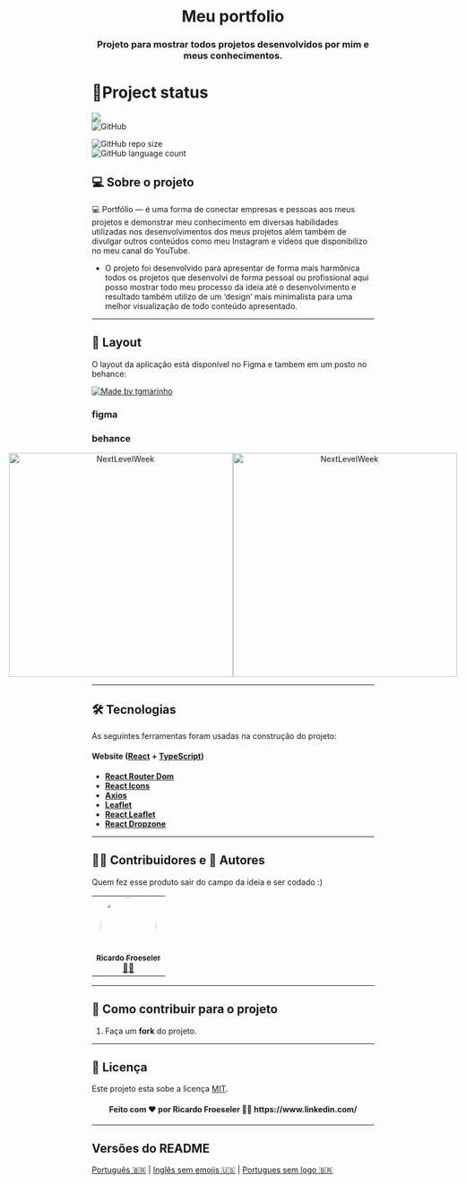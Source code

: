 <h1 align="center">Meu portfolio</h1>
<h3 align="center">Projeto para mostrar todos projetos desenvolvidos por mim e meus conhecimentos.</h3>

# 💾Project status
![](https://img.shields.io/badge/%20Situation-Completed-brightgreen)<br>
![GitHub](https://img.shields.io/github/license/RicardoFroeseler/portfolio_page)<br>

![GitHub repo size](https://img.shields.io/github/repo-size/RicardoFroeseler/Sistema_Doacao)<br>
![GitHub language count](https://img.shields.io/github/languages/count/RicardoFroeseler/Sistema_Doacao)<br>

## 💻 Sobre o projeto

💻 Portfólio — é uma forma de conectar empresas e pessoas aos meus projetos e demonstrar meu conhecimento em diversas habilidades utilizadas nos desenvolvimentos dos meus projetos além também de divulgar outros conteúdos como meu Instagram e vídeos que disponibilizo no meu canal do YouTube.
 - O projeto foi desenvolvido para apresentar de forma mais harmônica todos os projetos que desenvolvi de forma pessoal ou profissional aqui posso mostrar todo meu processo da ideia até o desenvolvimento e resultado também utilizo de um ‘design’ mais minimalista para uma melhor visualização de todo conteúdo apresentado.


---

## 🎨 Layout

O layout da aplicação está disponível no Figma e tambem em um posto no behance:

<a href="https://www.figma.com/file/1SxgOMojOB2zYT0Mdk28lB/Ecoleta?node-id=136%3A546">
  <img alt="Made by tgmarinho" src="https://img.shields.io/badge/Acessar%20Layout%20-Figma-%2304D361">
</a>

### figma
### behance

<p align="center" style="display: flex; align-items: flex-start; justify-content: center;">
  <img alt="NextLevelWeek" title="#NextLevelWeek" src="./assets/web.svg" width="400px">

  <img alt="NextLevelWeek" title="#NextLevelWeek" src="./assets/sucesso-web.svg" width="400px">
</p>

---

## 🛠 Tecnologias

As seguintes ferramentas foram usadas na construção do projeto:

#### **Website**  ([React](https://reactjs.org/)  +  [TypeScript](https://www.typescriptlang.org/))

-   **[React Router Dom](https://github.com/ReactTraining/react-router/tree/master/packages/react-router-dom)**
-   **[React Icons](https://react-icons.github.io/react-icons/)**
-   **[Axios](https://github.com/axios/axios)**
-   **[Leaflet](https://react-leaflet.js.org/en/)**
-   **[React Leaflet](https://react-leaflet.js.org/)**
-   **[React Dropzone](https://github.com/react-dropzone/react-dropzone)**

---

## 👨‍💻 Contribuidores e 🦸 Autores

Quem fez esse produto sair do campo da ideia e ser codado :)

<table>
  <tr>
    <td align="center"><a href="meu site vem aqui"><img style="border-radius: 50%;" src="https://avatars.githubusercontent.com/u/42811079?v=4" width="100px;" alt=""/><br /><sub><b>Ricardo Froeseler</b></sub></a><br /><a href="meu site vem aqui" title="RicardoFroeseler">👨‍🚀</a></td>
  </tr>
</table>

---

## 💪 Como contribuir para o projeto

1. Faça um **fork** do projeto.

---
## 📝 Licença

Este projeto esta sobe a licença [MIT](./LICENSE).
<h4 align="center">Feito com ❤️ por Ricardo Froeseler 👋🏽 https://www.linkedin.com/ </h4>

---
##  Versões do README
[Português 🇧🇷](./README.md)  |  [Inglês sem emojis 🇺🇸](./README-en.md) | [Portugues sem logo  🇧🇷](./README-sem-logo.md) 
